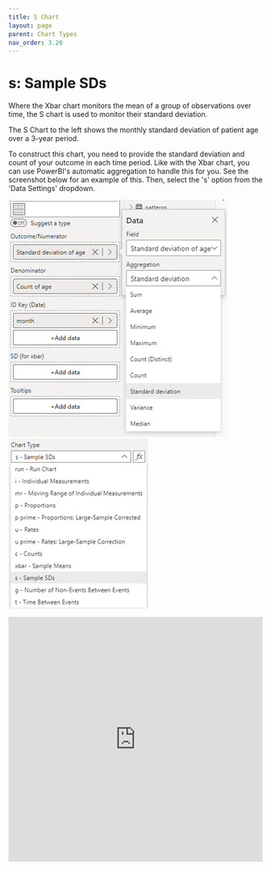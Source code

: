 ```yaml
---
title: S Chart
layout: page
parent: Chart Types
nav_order: 3.20
---
```


# s: Sample SDs
Where the Xbar chart monitors the mean of a group of observations over time, the S chart is used to monitor their standard deviation.

The S Chart to the left shows the monthly standard deviation of patient age over a 3-year period.

To construct this chart, you need to provide the standard deviation and count of your outcome in each time period. Like with the Xbar chart, you can use PowerBI's automatic aggregation to handle this for you. See the screenshot below for an example of this. Then, select the 's' option from the 'Data Settings' dropdown.

![s Chart Fields](images\sChartFields.png) ![s Chart Type](images\sChartType.png)

<iframe title="SPCVisualExamplesTesting" width="100%" height="486" src="https://app.powerbi.com/view?r=eyJrIjoiYjg0ZmZlYzQtM2MyMC00NDg0LWIwMWQtOThjNTE2ZjJhOGQ5IiwidCI6IjIzMjA0YzgxLTVlNzYtNDE0ZS04Y2M1LTYzMWI0ODc0ZTIwOCJ9&pageName=ReportSection16b229bb546a64c5e98f" frameborder="0" allowFullScreen="true"></iframe>
